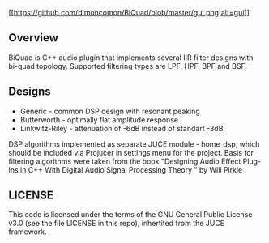 [[https://github.com/dimoncomon/BiQuad/blob/master/gui.png|alt=gui]]

## Overview
BiQuad is C++ audio plugin that implements several IIR filter designs with bi-quad topology.
Supported filtering types are LPF, HPF, BPF and BSF.

## Designs
- Generic	 	- common DSP design with resonant peaking
- Butterworth 	- optimally flat amplitude response
- Linkwitz-Riley - attenuation of -6dB instead of standart -3dB

DSP algorithms implemented as separate JUCE module - home_dsp, which should be included via Projucer in settings menu for the project.
Basis for filtering algorithms were taken from the book "Designing Audio Effect Plug-Ins in C++ With Digital Audio Signal Processing Theory " by Will Pirkle

## LICENSE
This code is licensed under the terms of the GNU General Public License v3.0 (see the file LICENSE in this repo), inhertited from the JUCE framework. 
